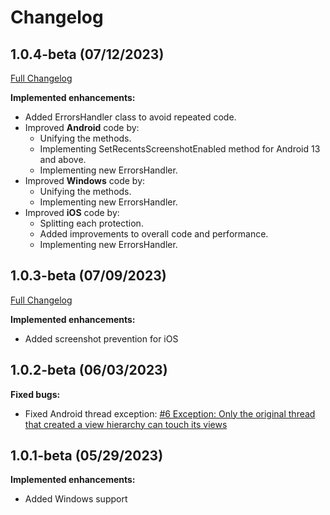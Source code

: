 # Changelog

## 1.0.4-beta (07/12/2023)
[Full Changelog](https://github.com/FabriBertani/Plugin.Maui.ScreenSecurity/compare/v1.0.3-beta...v1.0.4-beta)

**Implemented enhancements:**
- Added ErrorsHandler class to avoid repeated code.
-  Improved **Android** code by:
    - Unifying the methods.
    - Implementing SetRecentsScreenshotEnabled method for Android 13 and above.
    - Implementing new ErrorsHandler.
- Improved **Windows** code by:
    - Unifying the methods.
    - Implementing new ErrorsHandler.
-  Improved **iOS** code by:
    - Splitting each protection.
    - Added improvements to overall code and performance.
    - Implementing new ErrorsHandler.


## 1.0.3-beta (07/09/2023)
[Full Changelog](https://github.com/FabriBertani/Plugin.Maui.ScreenSecurity/compare/v1.0.0...v1.0.3-beta)

**Implemented enhancements:**
- Added screenshot prevention for iOS

## 1.0.2-beta (06/03/2023)

**Fixed bugs:**
- Fixed Android thread exception: [#6 Exception: Only the original thread that created a view hierarchy can touch its views](https://github.com/FabriBertani/Plugin.Maui.ScreenSecurity/issues/6)

## 1.0.1-beta (05/29/2023)

**Implemented enhancements:**
- Added Windows support